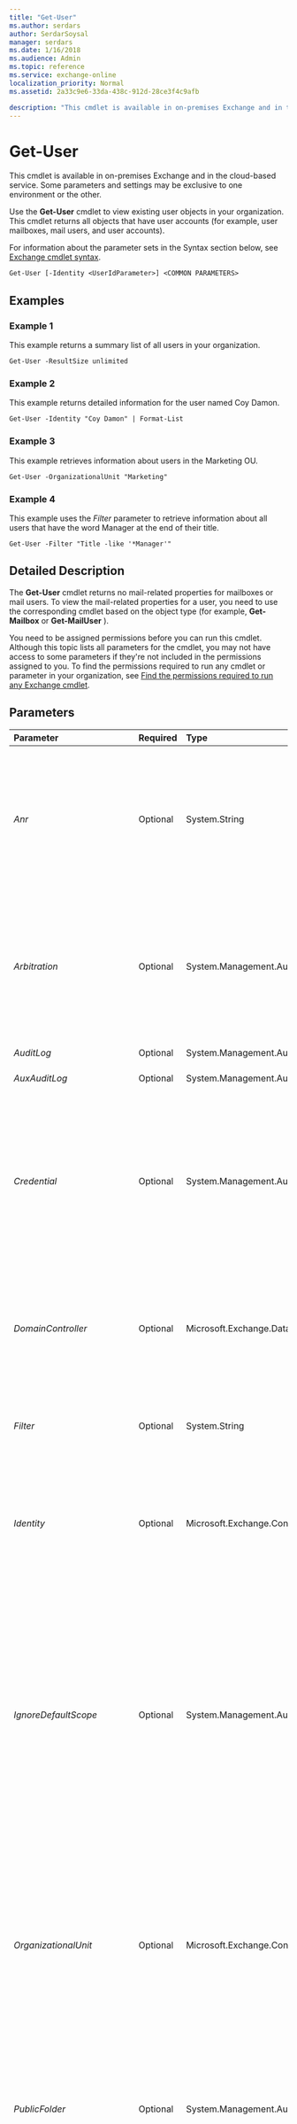 ```yaml
---
title: "Get-User"
ms.author: serdars
author: SerdarSoysal
manager: serdars
ms.date: 1/16/2018
ms.audience: Admin
ms.topic: reference
ms.service: exchange-online
localization_priority: Normal
ms.assetid: 2a33c9e6-33da-438c-912d-28ce3f4c9afb

description: "This cmdlet is available in on-premises Exchange and in the cloud-based service. Some parameters and settings may be exclusive to one environment or the other."
---
```


# Get-User

This cmdlet is available in on-premises Exchange and in the cloud-based service. Some parameters and settings may be exclusive to one environment or the other. 
  
Use the **Get-User** cmdlet to view existing user objects in your organization. This cmdlet returns all objects that have user accounts (for example, user mailboxes, mail users, and user accounts).
  
For information about the parameter sets in the Syntax section below, see [Exchange cmdlet syntax](https://technet.microsoft.com/library/bb123552.aspx). 
  
```
Get-User [-Identity <UserIdParameter>] <COMMON PARAMETERS>

```

## Examples
<a name="Examples"> </a>

### Example 1

This example returns a summary list of all users in your organization.
  
```
Get-User -ResultSize unlimited
```

### Example 2

This example returns detailed information for the user named Coy Damon.
  
```
Get-User -Identity "Coy Damon" | Format-List
```

### Example 3

This example retrieves information about users in the Marketing OU.
  
```
Get-User -OrganizationalUnit "Marketing"
```

### Example 4

This example uses the  _Filter_ parameter to retrieve information about all users that have the word Manager at the end of their title.
  
```
Get-User -Filter "Title -like '*Manager'"
```

## Detailed Description
<a name="DetailedDescription"> </a>

 The **Get-User** cmdlet returns no mail-related properties for mailboxes or mail users. To view the mail-related properties for a user, you need to use the corresponding cmdlet based on the object type (for example, **Get-Mailbox** or **Get-MailUser** ).
  
You need to be assigned permissions before you can run this cmdlet. Although this topic lists all parameters for the cmdlet, you may not have access to some parameters if they're not included in the permissions assigned to you. To find the permissions required to run any cmdlet or parameter in your organization, see [Find the permissions required to run any Exchange cmdlet](https://technet.microsoft.com/library/mt432940.aspx).
  
## Parameters
<a name="DetailedDescription"> </a>

|**Parameter**|**Required**|**Type**|**Description**|
|:-----|:-----|:-----|:-----|
| _Anr_ <br/> |Optional  <br/> |System.String  <br/> | The _Anr_ parameter specifies a string on which to perform an ambiguous name resolution (ANR) search. You can specify a partial string and search for objects with an attribute that matches that string. The default attributes searched are: <br/> **CommonName (CN)** <br/> **DisplayName** <br/> **FirstName** <br/> **LastName** <br/> **Alias** <br/> |
| _Arbitration_ <br/> |Optional  <br/> |System.Management.Automation.SwitchParameter  <br/> |This parameter is available only in on-premises Exchange.  <br/> The  _Arbitration_ parameter specifies that the mailbox for which you are executing the command is an arbitration mailbox. Arbitration mailboxes are used for managing approval workflow. For example, an arbitration mailbox is used for handling moderated recipients and distribution group membership approval. <br/> |
| _AuditLog_ <br/> |Optional  <br/> |System.Management.Automation.SwitchParameter  <br/> |This parameter is reserved for internal Microsoft use.  <br/> |
| _AuxAuditLog_ <br/> |Optional  <br/> |System.Management.Automation.SwitchParameter  <br/> |This parameter is reserved for internal Microsoft use.  <br/> |
| _Credential_ <br/> |Optional  <br/> |System.Management.Automation.PSCredential  <br/> |This parameter is available only in on-premises Exchange.  <br/> The  _Credential_ parameter specifies the user name and password that's used to run this command. Typically, you use this parameter in scripts or when you need to provide different credentials that have the required permissions. <br/> This parameter requires the creation and passing of a credential object. This credential object is created by using the **Get-Credential** cmdlet. For more information, see[Get-Credential](https://go.microsoft.com/fwlink/p/?linkId=142122).  <br/> |
| _DomainController_ <br/> |Optional  <br/> |Microsoft.Exchange.Data.Fqdn  <br/> |This parameter is available only in on-premises Exchange.  <br/> The  _DomainController_ parameter specifies the domain controller that's used by this cmdlet to read data from or write data to Active Directory. You identify the domain controller by its fully qualified domain name (FQDN). For example, `dc01.contoso.com`.  <br/> |
| _Filter_ <br/> |Optional  <br/> |System.String  <br/> |The  _Filter_ parameter indicates the OPath filter used to filter recipients. <br/> For more information about the filterable properties, see [Filterable properties for the -Filter parameter](https://technet.microsoft.com/library/bb738155.aspx).  <br/> |
| _Identity_ <br/> |Optional  <br/> |Microsoft.Exchange.Configuration.Tasks.UserIdParameter  <br/> | The _Identity_ parameter the user that you want to view. You can use any value that uniquely identifies the user. <br/>  For example: <br/>  Name <br/>  Display name <br/>  Distinguished name (DN) <br/>  Canonical DN <br/>  GUID <br/> |
| _IgnoreDefaultScope_ <br/> |Optional  <br/> |System.Management.Automation.SwitchParameter  <br/> | This parameter is available only in on-premises Exchange. <br/>  The _IgnoreDefaultScope_ switch tells the command to ignore the default recipient scope setting for the Exchange Management Shell session, and to use the entire forest as the scope. This allows the command to access Active Directory objects that aren't currently available in the default scope. <br/>  Using the _IgnoreDefaultScope_ switch introduces the following restrictions: <br/>  You can't use the _DomainController_ parameter. The command uses an appropriate global catalog server automatically. <br/>  You can only use the DN for the _Identity_ parameter. Other forms of identification, such as alias or GUID, aren't accepted. <br/> |
| _OrganizationalUnit_ <br/> |Optional  <br/> |Microsoft.Exchange.Configuration.Tasks.OrganizationalUnitIdParameter  <br/> | The _OrganizationalUnit_ parameter filters the results based on the object's location in Active Directory. Only objects that exist in the specified location are returned. Valid input for this parameter is an organizational unit (OU) or domain that's visible using the **Get-OrganizationalUnit** cmdlet. You can use any value that uniquely identifies the OU or domain. For example: <br/>  Name <br/>  Canonical name <br/>  Distinguished name (DN) <br/>  GUID <br/> |
| _PublicFolder_ <br/> |Optional  <br/> |System.Management.Automation.SwitchParameter  <br/> |The  _PublicFolder_ switch specifies that the user object for which you're executing the command is a public folder mailbox. Public folder mailboxes are specially designed mailboxes to store the hierarchy and content of public folders. This switch is required to retrieve information for a public folder mailbox. You don't need to specify a value with this switch. <br/> |
| _ReadFromDomainController_ <br/> |Optional  <br/> |System.Management.Automation.SwitchParameter  <br/> |This parameter is available only in on-premises Exchange.  <br/> The  _ReadFromDomainController_ switch specifies that information should be read from a domain controller in the user's domain. If you run the command `Set-AdServerSettings -ViewEntireForest $true` to include all objects in the forest and you don't use the _ReadFromDomainController_ switch, it's possible that information will be read from a global catalog that has outdated information. When you use the _ReadFromDomainController_ switch, multiple reads might be necessary to get the information. You don't have to specify a value with this switch. <br/> > [!NOTE]> By default, the recipient scope is set to the domain that hosts your Exchange servers.           |
| _RecipientTypeDetails_ <br/> |Optional  <br/> |Microsoft.Exchange.Data.Directory.Recipient.RecipientTypeDetails[]  <br/> | The _RecipientTypeDetails_parameter filters the results by the specified user subtype. Valid values are:  <br/>  `DisabledUser` <br/>  `DiscoveryMailbox` <br/>  `EquipmentMailbox` <br/>  `GuestMailUser` <br/>  `LegacyMailbox` <br/>  `LinkedMailbox` <br/>  `LinkedUser` <br/>  `MailUser` <br/>  `PublicFolderMailbox` <br/>  `RemoteEquipmentMailbox` <br/>  `RemoteRoomMailbox` <br/>  `RemoteSharedMailbox` <br/>  `RemoteTeamMailbox` <br/>  `RemoteUserMailbox` <br/>  `RoomMailbox` <br/>  `SchedulingMailbox` <br/>  `SharedMailbox` <br/>  `TeamMailbox` <br/>  `User` <br/>  `UserMailbox` <br/>  You can specify multiple values separated by commas. <br/> |
| _ResultSize_ <br/> |Optional  <br/> |Microsoft.Exchange.Data.Unlimited  <br/> |The  _ResultSize_ parameter specifies the maximum number of results to return. If you want to return all requests that match the query, use `unlimited` for the value of this parameter. The default value is `1000`.  <br/> |
| _SortBy_ <br/> |Optional  <br/> |System.String  <br/> | The _SortBy_ parameter specifies the property to sort the results by. You can sort by only one property at a time. The results are sorted in ascending order. <br/>  If the default view doesn't include the property you're sorting by, you can append the command with `| Format-Table -Auto <Property1>,<Property2>...` to create a new view that contains all of the properties that you want to see. Wildcards (*) in the property names are supported. <br/>  You can sort by the following properties: <br/> **Name** <br/> **DisplayName** <br/> **City** <br/> **FirstName** <br/> **LastName** <br/> **Office** <br/> |
| _SupervisoryReviewPolicy_ <br/> |Optional  <br/> |System.Management.Automation.SwitchParameter  <br/> |The  _SupervisoryReviewPolicy_ switch specifies whether to return mailboxes that are subject to supervisory review policies. You don't need to specify a value with this switch. <br/> |
   
## Input Types
<a name="InputTypes"> </a>

To see the input types that this cmdlet accepts, see [Cmdlet Input and Output Types](http://go.microsoft.com/fwlink/p/?linkId=616387). If the Input Type field for a cmdlet is blank, the cmdlet doesn't accept input data. 
  
## Return Types
<a name="ReturnTypes"> </a>

To see the return types, which are also known as output types, that this cmdlet accepts, see [Cmdlet Input and Output Types](http://go.microsoft.com/fwlink/p/?linkId=616387). If the Output Type field is blank, the cmdlet doesn't return data. 
  

